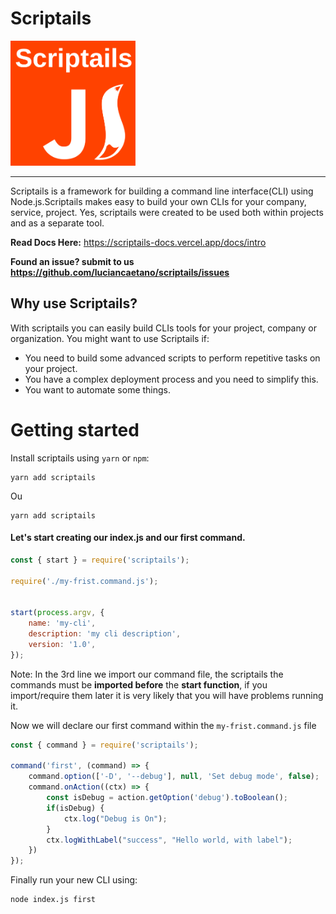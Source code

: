 # Scriptails

<img src="logo.svg" width="200">

---

Scriptails is a framework for building a command line interface(CLI) using Node.js.Scriptails makes easy to build your own CLIs for your company, service, project.
Yes, scriptails were created to be used both within projects and as a separate tool.

**Read Docs Here:** https://scriptails-docs.vercel.app/docs/intro

**Found an issue? submit to us https://github.com/luciancaetano/scriptails/issues**

## Why use Scriptails?
With scriptails you can easily build CLIs tools for your project, company or organization.
You might want to use Scriptails if:
- You need to build some advanced scripts to perform repetitive tasks on your project.
- You have a complex deployment process and you need to simplify this.
- You want to automate some things.

# Getting started

Install scriptails using `yarn` or `npm`:


```shell
yarn add scriptails
```
Ou
```shell
yarn add scriptails
```

#### Let's start creating our index.js and our first command.

```js title="index.js"
const { start } = require('scriptails');

require('./my-frist.command.js');


start(process.argv, {
    name: 'my-cli',
    description: 'my cli description',
    version: '1.0',
});
```
Note: In the 3rd line we import our command file, the scriptails the commands must be **imported before** the **start function**, if you import/require them later it is very likely that you will have problems running it.

Now we will declare our first command within the `my-frist.command.js` file

```js title="my-frist.command.js"
const { command } = require('scriptails');

command('first', (command) => {
    command.option(['-D', '--debug'], null, 'Set debug mode', false);
    command.onAction((ctx) => {
        const isDebug = action.getOption('debug').toBoolean();
        if(isDebug) {
            ctx.log("Debug is On");
        }
        ctx.logWithLabel("success", "Hello world, with label");
    })
});

```

Finally run your new CLI using:

```shell
node index.js first
```
